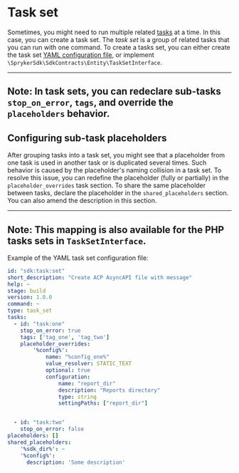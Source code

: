 # Task set

Sometimes, you might need to run multiple related [tasks](task.md) at a time. In this case, you can create a task set. The *task set* is a group of related tasks that you can run with one command. To create a tasks set, you can either create the task set [YAML configuration file](task.md#task-yaml-configuration-file), or implement `\SprykerSdk\SdkContracts\Entity\TaskSetInterface`.

---
**Note:** In task sets, you can redeclare sub-tasks `stop_on_error`, `tags`, and override the `placeholders` behavior.
---

## Configuring sub-task placeholders

After grouping tasks into a task set, you might see that a placeholder from one task is used in another task or is duplicated several times.
Such behavior is caused by the placeholder's naming collision in a task set. To resolve this issue, you can redefine the placeholder (fully or partially) in the `placeholder_overrides` task section.
To share the same placeholder between tasks, declare the placeholder in the `shared_placeholders` section. You can also amend the description in this section.

---
**Note:** This mapping is also available for the PHP tasks sets in `TaskSetInterface`.
---

Example of the YAML task set configuration file:

```yaml
id: "sdk:task:set"
short_description: "Create ACP AsyncAPI file with message"
help: ~
stage: build
version: 1.0.0
command: ~
type: task_set
tasks:
  - id: "task:one"
    stop_on_error: true
    tags: ['tag_one', 'tag_two']
    placeholder_overrides:
        '%config%':
            name: "%config_one%"
            value_resolver: STATIC_TEXT
            optional: true
            configuration:
                name: "report_dir"
                description: "Reports directory"
                type: string
                settingPaths: ["report_dir"]


  - id: "task:two"
    stop_on_error: false
placeholders: []
shared_placeholders:
    '%sdk_dir%': ~
    '%config%':
      description: 'Some description'
```
